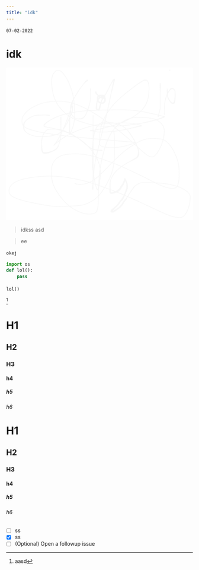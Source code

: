 ```yaml
---
title: "idk"
---
```

`07-02-2022`
# idk
![Drawing 2022-02-07 17.01.18.excalidraw](ATTACHMENTS/Drawing%202022-02-07%2017.01.18.excalidraw.svg)

> idkss
> asd

>ee

`okej`

```python
import os
def lol():
	pass

lol()
```

[^note]


# H1
## H2
### H3
#### h4
##### h5
###### h6

# H1
## H2
### H3
#### h4
##### h5
###### h6


- [ ] ss
- [x] ss
- [ ] \(Optional) Open a followup issue

[^note]: aasd


<!-- This content will not appear in the rendered Markdown -->